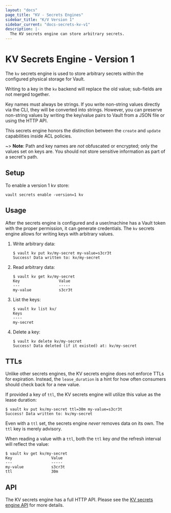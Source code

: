 ```yaml
---
layout: "docs"
page_title: "KV - Secrets Engines"
sidebar_title: "K/V Version 1"
sidebar_current: "docs-secrets-kv-v1"
description: |-
  The KV secrets engine can store arbitrary secrets.
---
```


# KV Secrets Engine - Version 1

The `kv` secrets engine is used to store arbitrary secrets within the
configured physical storage for Vault.

Writing to a key in the `kv` backend will replace the old value; sub-fields are
not merged together.

Key names must always be strings. If you write non-string values directly via
the CLI, they will be converted into strings. However, you can preserve
non-string values by writing the key/value pairs to Vault from a JSON file or
using the HTTP API.

This secrets engine honors the distinction between the `create` and `update`
capabilities inside ACL policies.

~> **Note**: Path and key names are _not_ obfuscated or encrypted; only the
values set on keys are. You should not store sensitive information as part of a
secret's path.

## Setup

To enable a version 1 kv store:

```
vault secrets enable -version=1 kv
```

## Usage

After the secrets engine is configured and a user/machine has a Vault token with
the proper permission, it can generate credentials. The `kv` secrets engine
allows for writing keys with arbitrary values.

1. Write arbitrary data:

    ```text
    $ vault kv put kv/my-secret my-value=s3cr3t
    Success! Data written to: kv/my-secret
    ```

1. Read arbitrary data:

    ```text
    $ vault kv get kv/my-secret
    Key                 Value
    ---                 -----
    my-value            s3cr3t
    ```

1. List the keys:

    ```text
    $ vault kv list kv/
    Keys
    ----
    my-secret
    ```

1. Delete a key:

    ```
    $ vault kv delete kv/my-secret
    Success! Data deleted (if it existed) at: kv/my-secret
    ```

## TTLs

Unlike other secrets engines, the KV secrets engine does not enforce TTLs
for expiration. Instead, the `lease_duration` is a hint for how often consumers
should check back for a new value.

If provided a key of `ttl`, the KV secrets engine will utilize this value
as the lease duration:

```text
$ vault kv put kv/my-secret ttl=30m my-value=s3cr3t
Success! Data written to: kv/my-secret
```

Even with a `ttl` set, the secrets engine _never_ removes data on its own. The
`ttl` key is merely advisory.

When reading a value with a `ttl`, both the `ttl` key _and_ the refresh interval
will reflect the value:

```text
$ vault kv get kv/my-secret
Key                 Value
---                 -----
my-value            s3cr3t
ttl                 30m
```

## API

The KV secrets engine has a full HTTP API. Please see the
[KV secrets engine API](/api/secret/kv/kv-v1.html) for more
details.
